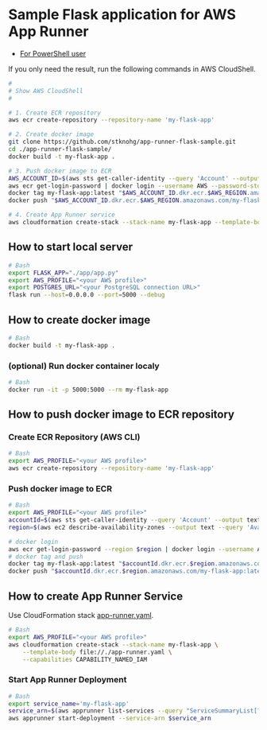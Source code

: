 # Sample Flask application for AWS App Runner

* [For PowerShell user](./README_PowerShell.md)

If you only need the result, run the following commands in AWS CloudShell.

```bash
#
# Show AWS CloudShell
#

# 1. Create ECR repository
aws ecr create-repository --repository-name 'my-flask-app'

# 2. Create docker image
git clone https://github.com/stknohg/app-runner-flask-sample.git
cd ./app-runner-flask-sample/
docker build -t my-flask-app .

# 3. Push docker image to ECR
AWS_ACCOUNT_ID=$(aws sts get-caller-identity --query 'Account' --output text)
aws ecr get-login-password | docker login --username AWS --password-stdin "$AWS_ACCOUNT_ID.dkr.ecr.$AWS_REGION.amazonaws.com"
docker tag my-flask-app:latest "$AWS_ACCOUNT_ID.dkr.ecr.$AWS_REGION.amazonaws.com/my-flask-app:latest"
docker push "$AWS_ACCOUNT_ID.dkr.ecr.$AWS_REGION.amazonaws.com/my-flask-app:latest"

# 4. Create App Runner service
aws cloudformation create-stack --stack-name my-flask-app --template-body file://./app-runner.yaml --capabilities CAPABILITY_NAMED_IAM
```

## How to start local server

```bash
# Bash
export FLASK_APP="./app/app.py"
export AWS_PROFILE="<your AWS profile>"
export POSTGRES_URL="<your PostgreSQL connection URL>"
flask run --host=0.0.0.0 --port=5000 --debug
```

## How to create docker image

```bash
# Bash
docker build -t my-flask-app .
```

### (optional) Run docker container localy

```bash
# Bash
docker run -it -p 5000:5000 --rm my-flask-app
```

## How to push docker image to ECR repository

### Create ECR Repository (AWS CLI)

```bash
# Bash
export AWS_PROFILE="<your AWS profile>"
aws ecr create-repository --repository-name 'my-flask-app'
```

### Push docker image to ECR

```bash
# Bash
export AWS_PROFILE="<your AWS profile>"
accountId=$(aws sts get-caller-identity --query 'Account' --output text)
region=$(aws ec2 describe-availability-zones --output text --query 'AvailabilityZones[0].[RegionName]')

# docker login
aws ecr get-login-password --region $region | docker login --username AWS --password-stdin "$accountId.dkr.ecr.$region.amazonaws.com"
# docker tag and push
docker tag my-flask-app:latest "$accountId.dkr.ecr.$region.amazonaws.com/my-flask-app:latest"
docker push "$accountId.dkr.ecr.$region.amazonaws.com/my-flask-app:latest"
```

## How to create App Runner Service

Use CloudFormation stack [app-runner.yaml](./app-runner.yaml).

```bash
# Bash 
export AWS_PROFILE="<your AWS profile>"
aws cloudformation create-stack --stack-name my-flask-app \
    --template-body file://./app-runner.yaml \
    --capabilities CAPABILITY_NAMED_IAM
```

### Start App Runner Deployment

```bash
# Bash
export service_name='my-flask-app'
service_arn=$(aws apprunner list-services --query "ServiceSummaryList[?ServiceName==\`$service_name\`].ServiceArn" --output text)
aws apprunner start-deployment --service-arn $service_arn
```
